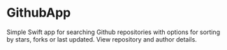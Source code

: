 # GithubApp

Simple Swift app for searching Github repositories with options for sorting by stars, forks or last updated. View repository and author details.

